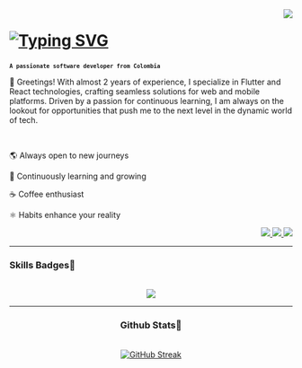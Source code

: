<img align="right" src="https://visitor-badge.laobi.icu/badge?page_id=christgrant98.christgrant98" />

<h1 align="left">
<a href="https://git.io/typing-svg"><img src="https://readme-typing-svg.herokuapp.com?font=Fira+Code&weight=900&size=27&duration=3500&pause=500&color=8A40FF&center=true&vCenter=true&random=false&width=500&lines=Welcome+to+my+Github!%F0%9F%9A%80;This+is+Christian+Garcerant" alt="Typing SVG" /></a>

<h3 align="left"></h3>

<small><strong>`A passionate software developer from Colombia`</strong></small>
<br/>
 <p>
👋 Greetings! With almost 2 years of experience, I specialize in Flutter and React technologies, crafting seamless solutions for web and mobile platforms. Driven by a passion for continuous learning, I am always on the lookout for opportunities that push me to the next level in the dynamic world of tech.
</p>
<br/>
<p>🌎 Always open to new journeys</p>
<p>🧠 Continuously learning and growing</p>
<p>☕ Coffee enthusiast</p>
<p>⚛️ Habits enhance your reality</p>

 
<div align="right"> 
  <a href="mailto:christian.garcerant@gmail.com">
    <img src="https://img.shields.io/badge/Gmail-333333?style=for-the-badge&logo=gmail&logoColor=red" />
  </a>
  <a href="https://www.linkedin.com/in/christian-garcerant/" target="_blank">
    <img src="https://img.shields.io/badge/LinkedIn-0077B5?style=for-the-badge&logo=linkedin&logoColor=white" target="_blank" />
  </a>
  <a href="https://christgrant98.github.io" target="_blank">
     <img src="https://img.shields.io/badge/Portfolio-FF5722?style=for-the-badge&logo=todoist&logoColor=white" target="_blank" /> <!-- sqlite, safari, google-chrome are other good icon options -->
  </a>
</div>

 <hr/>
 
<h3 align="left">Skills Badges🚀</h3>
<br/>
<div align="center">
    <img src="https://skillicons.dev/icons?i=flutter,dart,react,redux,html,css,typescript,ruby,rails,postgresql,firebase,git,github,vscode,postman" /><br>

</div>

<hr/>



<h3 align="center"> Github Stats🎯</h3>
<br>
<div align=center>
<a href="https://git.io/streak-stats"><img src="https://streak-stats.demolab.com?user=christgrant98&theme=whatsapp-dark&hide_border=true&border_radius=10&mode=weekly" alt="GitHub Streak" /></a>

</div>



<br/>
